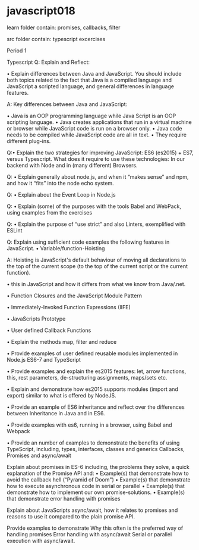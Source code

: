 # javascript018

learn folder contain:
promises, callbacks, filter

src folder contain:
typescript excercises

Period 1

Typescript
Q: Explain and Reflect:

•	Explain differences between Java and JavaScript. You should include both topics related to the fact that Java is a compiled language and JavaScript a scripted language, and general differences in language features.

A: Key differences between Java and JavaScript:
 
•	Java is an OOP programming language while Java Script is an OOP scripting language.
•	Java creates applications that run in a virtual machine or browser while JavaScript code is run on a browser only.
•	Java code needs to be compiled while JavaScript code are all in text.
•	They require different plug-ins.

Q:•	Explain the two strategies for improving JavaScript: ES6 (es2015) + ES7, versus Typescript. What does it require to use these technologies: In our backend with Node and in (many different) Browsers.

Q: •	Explain generally about node.js, and when it “makes sense” and npm, and how it “fits” into the node echo system.

Q: •	Explain about the Event Loop in Node.js

Q: •	Explain (some) of the purposes with the tools Babel and WebPack, using  examples from the exercises

Q: •	Explain the purpose of “use strict” and also Linters, exemplified with ESLint 

Q: Explain using sufficient code examples the following features in JavaScript. 
   •	Variable/function-Hoisting

A: Hoisting is JavaScript's default behaviour of moving all declarations to the top of the current scope (to the top of the current     script or the current function).
   
•	this in JavaScript and how it differs from what we know from Java/.net.

•	Function Closures and the JavaScript Module Pattern

•	Immediately-Invoked Function Expressions (IIFE)

•	JavaScripts Prototype

•	User defined Callback Functions

•	Explain the methods map, filter and reduce

•	Provide examples of user defined reusable modules implemented in Node.js
ES6-7 and TypeScript

•	Provide examples and explain the es2015 features: let, arrow functions, this, rest parameters, de-structuring assignments, maps/sets etc.

•	Explain and demonstrate how es2015 supports modules (import and export) similar to what is offered by NodeJS.

•	Provide an example of ES6 inheritance and reflect over the differences between Inheritance in Java and in ES6.

•	Provide examples with es6, running in a browser, using Babel and Webpack

•	Provide an number of examples to demonstrate the benefits of using TypeScript, including, types, interfaces, classes and generics
Callbacks, Promises and async/await


Explain about promises in ES-6 including, the problems they solve, a quick explanation of the Promise API and:
•	Example(s) that demonstrate how to avoid the callback hell  (“Pyramid of Doom")
•	Example(s) that demonstrate how to execute asynchronous code in serial or parallel
•	Example(s) that demonstrate how to implement our own promise-solutions.
•	Example(s) that demonstrate error handling with promises

Explain about JavaScripts async/await, how it relates to promises and reasons to use it compared to the plain promise API.

Provide examples to demonstrate 
Why this often is the preferred way of handling promises
Error handling with async/await
Serial or parallel execution with async/await.

